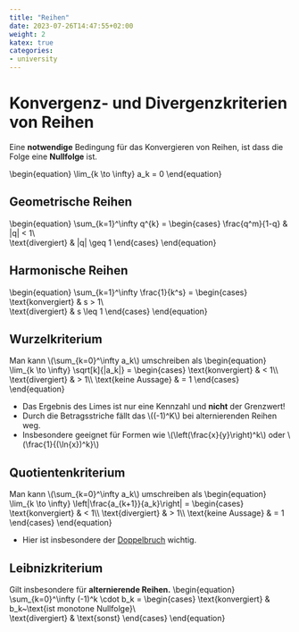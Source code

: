 ```yaml
---
title: "Reihen"
date: 2023-07-26T14:47:55+02:00
weight: 2
katex: true
categories:
- university
---
```


# Konvergenz- und Divergenzkriterien von Reihen

Eine **notwendige** Bedingung für das Konvergieren von Reihen, ist dass die Folge eine **Nullfolge** ist.

\begin{equation}
\lim_{k \to \infty} a_k = 0
\end{equation}

## Geometrische Reihen

\begin{equation}
\sum_{k=1}^\infty q^{k} =
\begin{cases}
\frac{q^m}{1-q} & |q| < 1\\\
\text{divergiert} & |q| \geq 1
\end{cases}
\end{equation}

## Harmonische Reihen

\begin{equation}
\sum_{k=1}^\infty \frac{1}{k^s} =
\begin{cases}
\text{konvergiert} & s > 1\\\
\text{divergiert} & s \leq 1
\end{cases}
\end{equation}

## Wurzelkriterium

Man kann \\(\sum_{k=0}^\infty a_k\\) umschreiben als
\begin{equation}
\lim_{k \to \infty} \sqrt[k]{|a_k|} =
\begin{cases}
\text{konvergiert} & < 1\\\ \text{divergiert} & > 1\\\ \text{keine Aussage} & = 1
\end{cases}
\end{equation}

- Das Ergebnis des Limes ist nur eine Kennzahl und **nicht** der Grenzwert!
- Durch die Betragsstriche fällt das \\((-1)^K\\) bei alternierenden Reihen weg.
- Insbesondere geeignet für Formen wie \\(\left(\frac{x}{y}\right)^k\\) oder \\(\frac{1}{(\ln{x})^k}\\)

## Quotientenkriterium

Man kann \\(\sum_{k=0}^\infty a_k\\) umschreiben als
\begin{equation}
\lim_{k \to \infty} \left|\frac{a_{k+1}}{a_k}\right| =
\begin{cases}
\text{konvergiert} & < 1\\\ \text{divergiert} & > 1\\\ \text{keine Aussage} & = 1
\end{cases}
\end{equation}

- Hier ist insbesondere der [Doppelbruch](#Doppelbruch) wichtig.

## Leibnizkriterium

Gilt insbesondere für **alternierende Reihen.**
\begin{equation}
\sum_{k=0}^\infty (-1)^k \cdot b_k =
\begin{cases}
\text{konvergiert} & b_k~\text{ist monotone Nullfolge}\\\
\text{divergiert} & \text{sonst}
\end{cases}
\end{equation}